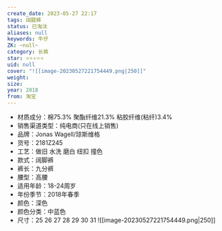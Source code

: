 ```yaml
---
create_date: 2023-05-27 22:17
tags: 阔腿裤
status: 已淘汰
aliases: null
keywords: 牛仔
ZK: ~null~
category: 长裤
star: ⭐⭐⭐⭐⭐
uid: null
cover: "![[image-20230527221754449.png|250]]"
weight: 
size: 
year: 2018
from: 淘宝
---
```


-   材质成分：棉75.3% 聚酯纤维21.3% 粘胶纤维(粘纤)3.4%
-   销售渠道类型：纯电商(只在线上销售)
-   品牌：Jonas Wagell/琼斯维格
-   货号：2181Z245
-   工艺：做旧 水洗 磨白 纽扣 撞色
-   款式：阔脚裤
-   裤长：九分裤
-   腰型：高腰
-   适用年龄：18-24周岁
-   年份季节：2018年春季
-   颜色：深色
-   颜色分类：中蓝色
-   尺寸：25 26 27 28 29 30 31
![[image-20230527221754449.png|250]]

